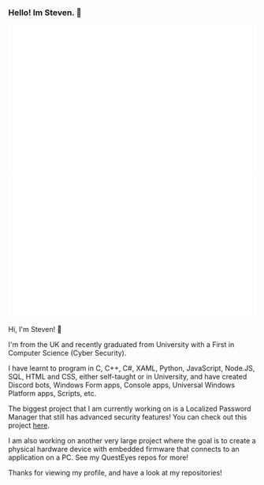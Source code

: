 ### Hello! Im Steven. 👋
![Github Stats Overview](https://github.com/robotprobot/github-stats/blob/master/generated/overview.svg?raw=true)
![Github Stats Overview](https://github.com/robotprobot/github-stats/blob/master/generated/languages.svg?raw=true)

Hi, I'm Steven! 👋

I'm from the UK and recently graduated from University with a First in Computer Science (Cyber Security).

I have learnt to program in C, C++, C#, XAML, Python, JavaScript, Node.JS, SQL, HTML and CSS, either self-taught or in University, and have created Discord bots, Windows Form apps, Console apps, Universal Windows Platform apps, Scripts, etc.

The biggest project that I am currently working on is a Localized Password Manager that still has advanced security features!
You can check out this project [here](https://www.stevenwheeler.co.uk/passdefend).

I am also working on another very large project where the goal is to create a physical hardware device with embedded firmware that connects to an application on a PC. See my QuestEyes repos for more!

Thanks for viewing my profile, and have a look at my repositories!
